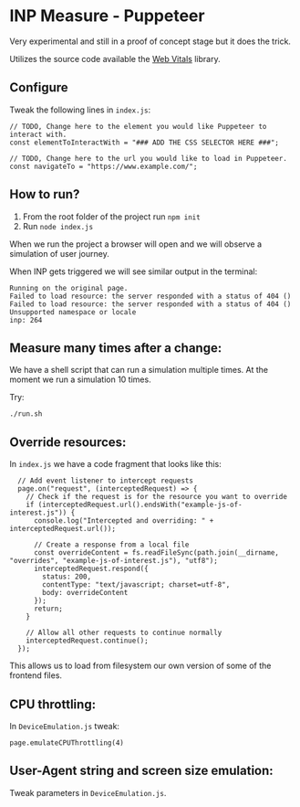 # INP Measure - Puppeteer

Very experimental and still in a proof of concept stage but it does the trick. 

Utilizes the source code available the [Web Vitals](https://github.com/GoogleChrome/web-vitals) library.

## Configure

Tweak the following lines in `index.js`:

```
// TODO, Change here to the element you would like Puppeteer to interact with.
const elementToInteractWith = "### ADD THE CSS SELECTOR HERE ###";

// TODO, Change here to the url you would like to load in Puppeteer.
const navigateTo = "https://www.example.com/";
```

## How to run?

 1. From the root folder of the project run `npm init` 
 2. Run `node index.js`

When we run the project a browser will open and we will observe a simulation of user journey.

When INP gets triggered we will see similar output in the terminal:
```
Running on the original page.
Failed to load resource: the server responded with a status of 404 ()
Failed to load resource: the server responded with a status of 404 ()
Unsupported namespace or locale
inp: 264
```

## Measure many times after a change:

We have a shell script that can run a simulation multiple times. At the moment we run a simulation 10 times.

Try:

```
./run.sh
```

## Override resources:

In `index.js` we have a code fragment that looks like this:

```
  // Add event listener to intercept requests
  page.on("request", (interceptedRequest) => {
    // Check if the request is for the resource you want to override
    if (interceptedRequest.url().endsWith("example-js-of-interest.js")) {
      console.log("Intercepted and overriding: " + interceptedRequest.url());

      // Create a response from a local file
      const overrideContent = fs.readFileSync(path.join(__dirname, "overrides", "example-js-of-interest.js"), "utf8");
      interceptedRequest.respond({
        status: 200,
        contentType: "text/javascript; charset=utf-8",
        body: overrideContent
      });
      return;
    }

    // Allow all other requests to continue normally
    interceptedRequest.continue();
  });
```

This allows us to load from filesystem our own version of some of the frontend files.

## CPU throttling:

In `DeviceEmulation.js` tweak:
```
page.emulateCPUThrottling(4)
```

## User-Agent string and screen size emulation:

Tweak parameters in `DeviceEmulation.js`.

